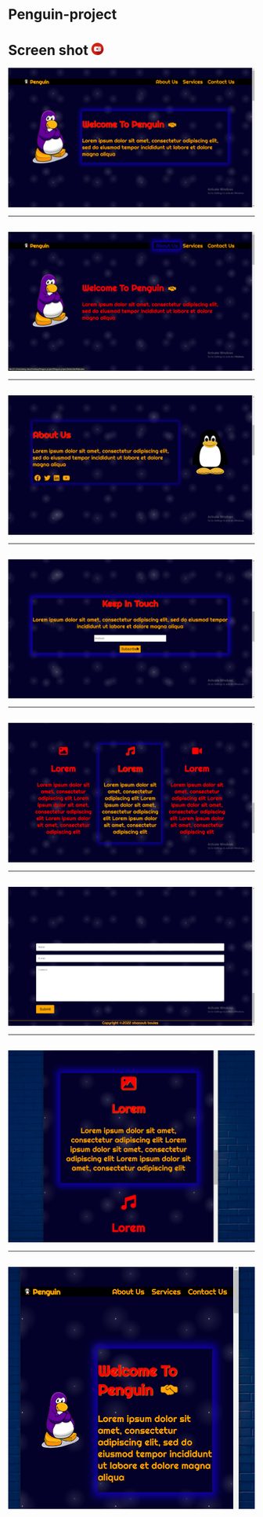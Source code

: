 # Penguin-project
 <h1>Screen shot <a href="https://www.youtube.com/watch?v=WixV-AaDSwA&t=19s"><img height="25px" src="youtube.png"></a></h1>
<img src="Screenshot (3457).png">
<hr style="height:2px;border-width:0;color:gray;background-color:gray;">
</br>
<img src="Screenshot (3458).png">
<hr style="height:2px;border-width:0;color:gray;background-color:gray;">
</br>
<img src="Screenshot (3459).png">
<hr style="height:2px;border-width:0;color:gray;background-color:gray;">
</br>
<img src="Screenshot (3460).png">
<hr style="height:2px;border-width:0;color:gray;background-color:gray;">
</br>
<img src="Screenshot (3461).png">
<hr style="height:2px;border-width:0;color:gray;background-color:gray;">
</br>
<img src="Screenshot (3462).png">
<hr style="height:2px;border-width:0;color:gray;background-color:gray;">
</br>
<img src="Screenshot (3466).png">
<hr style="height:2px;border-width:0;color:gray;background-color:gray;">
</br>
<img src="Screenshot (3467).png">
